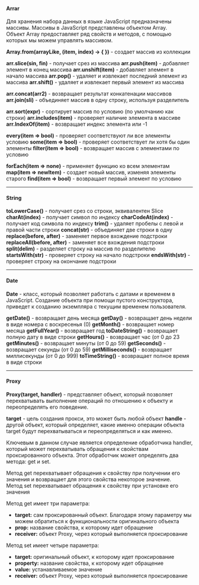 #### Arrar

Для хранения набора данных в языке JavaScript предназначены массивы. Массивы в JavaScript представлены объектом Array. Объект Array предоставляет ряд свойств и методов, с помощью которых мы можем управлять массивом.

**Array.from(arrayLike, (item, index) -> {  })** - создает массив из коллекции

**arr.slice(sin, fin)** - получает срез из массива
**arr.push(item)** - добавляет элемент в конец массива
**arr.unshift(item)** - добавляет элемент в начало массива
**arr.pop()** - удаляет и извлекает последний элемент из массива
**arr.shift()** - удаляет и извлекает первый элемент из массива

**arr.concat(arr2)** - возвращает результат конкатенации массивов
**arr.join(sli)** - объединяет массив в одну строку, используя разделитель

**arr.sort(expr)** - сортирует массив по условию (по умолчанию как строки)
**arr.includes(item)** - проверяет наличие элемента в массиве
**arr.IndexOf(item)** - возвращает индекс элемента или -1

**every(item => bool)** - проверяет соответствуют ли все элементы условию
**some(item => bool)** - проверяет соответствует ли хотя бы один элементы
**filter(item => bool)** - возвращает массив с элементами по условию

**forEach(item => none)** - применяет функцию ко всем элементам
**map(item => newItem)** - создает новый массив, изменяя элементы старого
**find(item => bool)** - возвращает первый элемент по условию

---
#### String

**toLowerCase()** - получает срез со строки, эквивалентен Slice
**charAt(index)** - получает символ по индексу
**charCodeAt(index)** - получает код символа по индексу
**trim()** - удаляет пробелы с левой и правой части строки
**concat(str)** - объединяет две строки в одну
**replace(before, after)** - заменяет первое вхождение подстроки
**replaceAll(before, after)** - заменяет все вхождения подстроки
**split(delim)** - разделяет строку на массив по разделителю
**startsWith(str)** - проверяет строку на начало подстроки
**endsWith(str)** - проверяет строку на окончание подстроки

---
#### Date

**Date** - класс, который позволяет работать с датами и временем в JavaScript. Создание объекта при помощи пустого конструктора, приведет к созданию экземпляра с текущим временем пользователя.

**getDate()** - возвращает день месяца
**getDay()** - возвращает день недели в виде номера с воскресенья (0)
**getMonth()** - возвращает номер месяца 
**getFullYear()** - возвращает год
**toDateString()** - возвращает полную дату в виде строки
**getHours()** - возвращает час (от 0 до 23
**getMinutes()** - возвращает минуты (от 0 до 59)
**getSeconds()** - возвращает секунды (от 0 до 59)
**getMilliseconds()** - возвращает миллисекунды (от 0 до 999)
**toTimeString()** - возвращает полное время в виде строки

---
#### Proxy

**Proxy(target, handler)** - представляет объект, который позволяет перехватывать выполнение операций по отношению к объекту и переопределять его поведение.

**target** - цель создания прокси, это может быть любой объект
**handle** - другой объект, который определяет, какие именно операции объекта target будут перехватываться и переопределяться и как именно.

Ключевым в данном случае является определение обработчика handler, который может перехватывать обращения к свойствам проксированного объекта. Этот обработчик может определять два метода: get и set.

Метод get перехватывает обращения к свойству при получении его значения и возвращает для этого свойства некоторое значение. Метод set перехватывает обращения к свойству при установке его значения

Метод get имеет три параметра:

- **target:** сам проксированный объект. Благодаря этому параметру мы можем обратиться к функциональности оригинального объекта
- **prop:** название свойства, к которому идет обращение
- **receiver:** объект Proxy, через который выполняется проксирование

Метод set имеет четыре параметра:

- **target:** оригинальный объект, к которому идет проксирование
- **property:** название свойства, к которому идет обращение
- **value:** устанавливаемое значение
- **receiver:** объект Proxy, через который выполняется проксирование